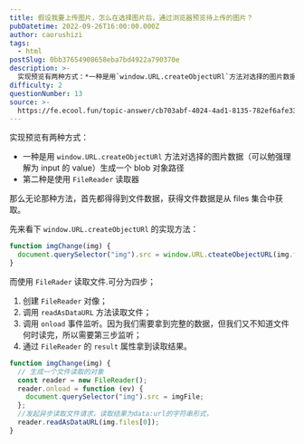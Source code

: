 ```yaml
---
title: 假设我要上传图片，怎么在选择图片后，通过浏览器预览待上传的图片？
pubDatetime: 2022-09-26T16:00:00.000Z
author: caorushizi
tags:
  - html
postSlug: 0bb37654908658eba7bd4922a790370e
description: >-
  实现预览有两种方式：*一种是用`window.URL.createObjectURl`方法对选择的图片数据（可以勉强理解为input的value）生成一个blob对象路径*第二种是使用`FileRea
difficulty: 2
questionNumber: 13
source: >-
  https://fe.ecool.fun/topic-answer/cb703abf-4024-4ad1-8135-782ef6afe339?orderBy=updateTime&order=desc&tagId=12
---
```


实现预览有两种方式：

- 一种是用 `window.URL.createObjectURl` 方法对选择的图片数据（可以勉强理解为 input 的 value）生成一个 blob 对象路径
- 第二种是使用 `FileReader` 读取器

那么无论那种方法，首先都得得到文件数据，获得文件数据是从 files 集合中获取。

先来看下 `window.URL.createObjectURl` 的实现方法：

```js
function imgChange(img) {
  document.querySelector("img").src = window.URL.cteateObejectURL(img.files[0]);
}
```

而使用 `FileRader` 读取文件.可分为四步；

1.  创建 `FileReader` 对像；
2.  调用 `readAsDataURL` 方法读取文件；
3.  调用 `onload` 事件监听。因为我们需要拿到完整的数据，但我们又不知道文件何时读完，所以需要第三步监听；
4.  通过 `FileReader` 的 `result` 属性拿到读取结果。

```js
function imgChange(img) {
  // 生成一个文件读取的对象
  const reader = new FileReader();
  reader.onload = function (ev) {
    document.querySelector("img").src = imgFile;
  };
  //发起异步读取文件请求，读取结果为data:url的字符串形式，
  reader.readAsDataURL(img.files[0]);
}
```
